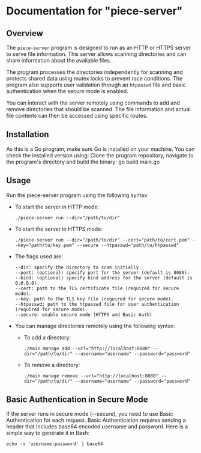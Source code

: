 # Documentation for "piece-server" 

## Overview
The `piece-server` program is designed to run as an HTTP or HTTPS server to serve file information. This server allows scanning directories and can share information about the available files.

The program processes the directories independently for scanning and protects shared data using mutex locks to prevent race conditions. The program also supports user validation through an `htpasswd` file and basic authentication when the secure mode is enabled.

You can interact with the server remotely using commands to add and remove directories that should be scanned. The file information and actual file contents can then be accessed using specific routes.

## Installation
As this is a Go program, make sure Go is installed on your machine. You can check the installed version using:
Clone the program repository, navigate to the program's directory and build the binary:
go build main.go

## Usage
Run the piece-server program using the following syntax:

- To start the server in HTTP mode:

    ```shell
    ./piece-server run --dir="/path/to/dir"
    ```

- To start the server in HTTPS mode:

    ```shell
    ./piece-server run --dir="/path/to/dir" --cert="path/to/cert.pem" --key="path/to/key.pem" --secure --htpasswd="path/to/htpasswd"
    ```


- The flags used are:

    ```text
    --dir: specify the directory to scan initially.
    --port: (optional) specify port for the server (default is 8080).
    --bind: (optional) specify bind address for the server (default is 0.0.0.0).
    --cert: path to the TLS certificate file (required for secure mode).
    --key: path to the TLS key file (required for secure mode).
    --htpasswd: path to the htpasswd file for user authentication (required for secure mode).
    --secure: enable secure mode (HTTPS and Basic Auth)
    ```

- You can manage directories remotely using the following syntax:
  - To add a directory:
    ```shell
    ./main manage add --url="http://localhost:8080" --dir="/path/to/dir" --username="username" --password="password"
    ```

  - To remove a directory:
    ```shell
    ./main manage remove --url="http://localhost:8080" --dir="/path/to/dir" --username="username" --password="password"
    ```

    
## Basic Authentication in Secure Mode
If the server runs in secure mode (--secure), you need to use Basic Authentication for each request. Basic Authentication requires sending a header that includes base64 encoded username and password.
Here is a simple way to generate it in Bash:
```shell
echo -n 'username:password' | base64
```

